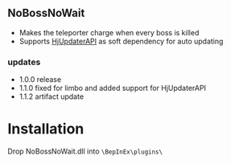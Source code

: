 ## NoBossNoWait
  - Makes the teleporter charge when every boss is killed
  - Supports [HjUpdaterAPI](https://thunderstore.io/package/Lodington/HjUpdaterAPI/) as soft dependency for auto updating 
  
### updates
- 1.0.0
    release
- 1.1.0 fixed for limbo and added support for HjUpdaterAPI
- 1.1.2 artifact update
# Installation
Drop NoBossNoWait.dll into `\BepInEx\plugins\`